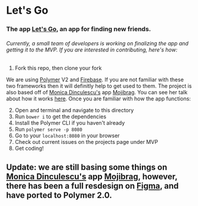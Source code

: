# Let's Go
### The app [Let's Go](https://lettuce-go.firebaseapp.com), an app for finding new friends.

###### Currently, a small team of developers is working on finalizing the app and getting it to the MVP. If you are interested in contributing, here's how:

1. Fork this repo, then clone your fork

We are using [Polymer](https://www.polymer-project.org/) V2 and [Firebase](https://firebase.google.com/). If you are not familiar with these two frameworks then it will definitly help to get used to them. The project is also based off of [Monica Dinculescu's](https://github.com/notwaldorf) app [Mojibrag](https://mojibrag.firebaseapp.com/?lang=en). You can see her talk about how it works [here](https://www.youtube.com/watch?v=6t2JRKTCYbI). Once you are familiar with how the app functions:

2. Open and terminal and navigate to this directory
3. Run `bower i` to get the dependencies
3. Install the Polymer CLI if you haven't already
4. Run `polymer serve -p 8080`
5. Go to your `localhost:8080` in your browser
6. Check out current issues on the projects page under MVP
7. Get coding!

## Update: we are still basing some things on [Monica Dinculescu's](https://github.com/notwaldorf) app [Mojibrag](https://mojibrag.firebaseapp.com/?lang=en), however, there has been a full resdesign on [Figma](https://figma.com), and have ported to Polymer 2.0.
